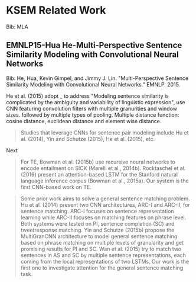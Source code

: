 # KSEM Related Work

Bib: MLA

## EMNLP15-Hua He-Multi-Perspective Sentence Similarity Modeling with Convolutional Neural Networks

Bib: He, Hua, Kevin Gimpel, and Jimmy J. Lin. "Multi-Perspective Sentence Similarity Modeling with Convolutional Neural Networks." EMNLP. 2015.


He et al. (2015) adopt _ to address  "Modeling sentence similarity is complicated by the ambiguity and variability of linguistic expression", use CNN featuring convolution filters with multiple granurities and window sizes. followed by multiple types of pooling. Multiple distance function: cosine distance, euclidean distance and element wise distance.

> Studies that leverage CNNs for sentence pair modeling include Hu et al. (2014), Yin and Schutze (2015), He et al. (2015), etc.

Next

> For TE, Bowman et al. (2015b) use recursive neural networks to encode entailment on SICK (Marelli et al., 2014b). Rocktaschel et al. (2016) present an attention-based LSTM for the Stanford natural language inference corpus (Bowman et al., 2015a). Our system is the first CNN-based work on TE.


> Some prior work aims to solve a general sentence matching problem. Hu et al. (2014) present two CNN architectures, ARC-I and ARC-II, for sentence matching. ARC-I focuses on sentence representation learning while ARC-II focuses on matching features on phrase level. Both systems were tested on PI, sentence completion (SC) and tweetresponse matching. Yin and Schutze (2015b) propose the MultiGranCNN architecture to model general sentence matching based on phrase matching on multiple levels of granularity and get promising results for PI and SC. Wan et al. (2015) try to match two sentences in AS and SC by multiple sentence representations, each coming from the local representations of two LSTMs. Our work is the first one to investigate attention for the general sentence matching task.